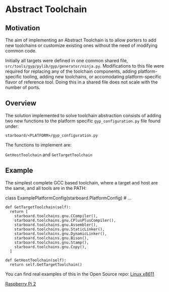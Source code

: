 # Abstract Toolchain

## Motivation

The aim of implementing an Abstract Toolchain is to allow porters to add
new toolchains or customize existing ones without the need of modifying
common code.

Initially all targets were defined in one common shared file,
`src/tools/gyp/pylib/gyp/generator/ninja.py`.
Modifications to this file were required for replacing any of the toolchain
components, adding platform-specific tooling, adding new toolchains, or
accomodating platform-specific flavor of reference tool. Doing this in a
shared file does not scale with the number of ports.

## Overview

The solution implemented to solve toolchain abstraction consists of adding two
new functions to the platform specific `gyp_configuration.py` file found under:

`starboard/<PLATFORM>/gyp_configuration.py`

The functions to implement are:

`GetHostToolchain` and `GetTargetToolchain`

## Example

The simplest complete GCC based toolchain, where a target and host are the same,
and all tools are in the PATH:

  class ExamplePlatformConfig(starboard.PlatformConfig)
    # ...

    def GetTargetToolchain(self):
      return [
        starboard.toolchains.gnu.CCompiler(),
        starboard.toolchains.gnu.CPlusPlusCompiler(),
        starboard.toolchains.gnu.Assembler(),
        starboard.toolchains.gnu.StaticLinker(),
        starboard.toolchains.gnu.DynamicLinker(),
        starboard.toolchains.gnu.Bison(),
        starboard.toolchains.gnu.Stamp(),
        starboard.toolchains.gnu.Copy(),
      ]

    def GetHostToolchain(self):
      return self.GetTargetToolchain()

You can find real examples of this in the Open Source repo:
[Linux x8611](https://cobalt.googlesource.com/cobalt/+/refs/heads/21.lts.1+/src/starboard/linux/x64x11/gyp_configuration.py)

[Raspberry Pi 2](https://cobalt.googlesource.com/cobalt/+/refs/heads/21.lts.1+/src/starboard/raspi/shared/gyp_configuration.py)
